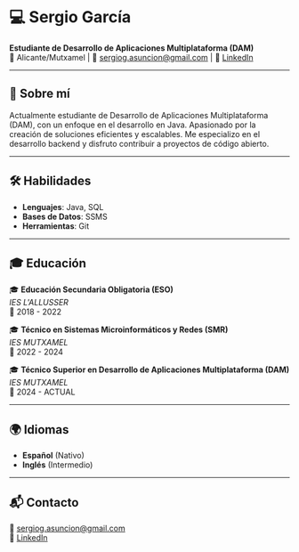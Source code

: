 # 💻 Sergio García

**Estudiante de Desarrollo de Aplicaciones Multiplataforma (DAM)**  
📍 Alicante/Mutxamel | 📧 [sergiog.asuncion@gmail.com](mailto:sergiog.asuncion@gmail.com) | 🔗 [LinkedIn](https://www.linkedin.com/in/sergio-garcía-asunción-11b731352)

---

## 🚀 Sobre mí
Actualmente estudiante de Desarrollo de Aplicaciones Multiplataforma (DAM), con un enfoque en el desarrollo en Java. Apasionado por la creación de soluciones eficientes y escalables. Me especializo en el desarrollo backend y disfruto contribuir a proyectos de código abierto.

---

## 🛠️ Habilidades

- **Lenguajes**: Java, SQL
- **Bases de Datos**: SSMS
- **Herramientas**: Git

---

## 🎓 Educación

🎓 **Educación Secundaria Obligatoria (ESO)**  
*IES L'ALLUSSER*  
📅 2018 - 2022  

🎓 **Técnico en Sistemas Microinformáticos y Redes (SMR)**  
*IES MUTXAMEL*  
📅 2022 - 2024  

🎓 **Técnico Superior en Desarrollo de Aplicaciones Multiplataforma (DAM)**  
*IES MUTXAMEL*  
📅 2024 - ACTUAL 

---

## 🌍 Idiomas

- **Español** (Nativo)
- **Inglés** (Intermedio)

---

## 📬 Contacto
📧 [sergiog.asuncion@gmail.com](mailto:sergiog.asuncion@gmail.com)  
🔗 [LinkedIn](https://www.linkedin.com/in/sergio-garcía-asunción-11b731352)
